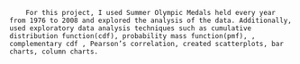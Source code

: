         For this project, I used Summer Olympic Medals held every year from 1976 to 2008 and explored the analysis of the data. Additionally, used exploratory data analysis techniques such as cumulative distribution function(cdf), probability mass function(pmf), , complementary cdf , Pearson’s correlation, created scatterplots, bar charts, column charts.
